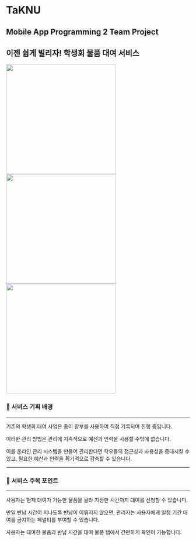 # TaKNU
## Mobile App Programming 2 Team Project
## 이젠 쉽게 빌리자! 학생회 물품 대여 서비스

<img src = "https://user-images.githubusercontent.com/75407186/204604796-17735229-7f31-4a79-b610-7edeeb91cde6.png" width = "300" align = "left">
<img src = "https://user-images.githubusercontent.com/75407186/204604937-ef6c2023-7b2d-4777-8020-bc2f2ad2d2b0.png" width = "300" align = "left">
<img src = "https://user-images.githubusercontent.com/75407186/204604928-ba52449c-7b6a-4355-abdd-05cc9f79415e.png" width = "300" >


### 💬 서비스 기획 배경
---
기존의 학생회 대여 사업은 종이 장부를 사용하여 직접 기록되며 진행 중입니다.

이러한 관리 방법은 관리에 지속적으로 예산과 인력을 사용할 수밖에 없습니다.

이를 온라인 관리 시스템을 만들어 관리한다면 학우들의 접근성과 사용성을 증대시킬 수 있고,
필요한 예산과 인력을 획기적으로 감축할 수 있습니다.

---
### 👑 서비스 주목 포인트
---
사용자는 현재 대여가 가능한 물품을 골라 지정한 시간까지 대여를 신청할 수 있습니다.

만일 반납 시간이 지나도록 반납이 이뤄지지 않으면, 관리자는 사용자에게 일정 기간 대여를 금지하는 페널티를 부여할 수 있습니다.

사용자는 대여한 물품과 반납 시간을 대여 물품 탭에서 간편하게 확인이 가능합니다.
